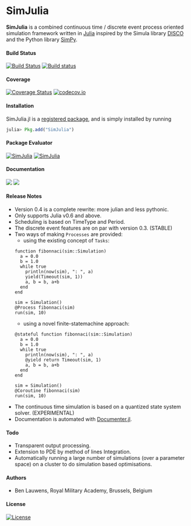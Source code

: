 SimJulia
========

**SimJulia** is a combined continuous time / discrete event process oriented simulation framework written in [Julia](http://julialang.org/) inspired by the Simula library [DISCO](http://www.akira.ruc.dk/~keld/research/DISCO/) and the Python library [SimPy](https://simpy.readthedocs.io/).

#### Build Status

[![Build Status](https://travis-ci.org/BenLauwens/SimJulia.jl.svg?branch=master)](https://travis-ci.org/BenLauwens/SimJulia.jl)
[![Build status](https://ci.appveyor.com/api/projects/status/djuiegytv44pr54c/branch/master?svg=true)](https://ci.appveyor.com/project/BenLauwens/simjulia-jl)


#### Coverage

[![Coverage Status](https://coveralls.io/repos/BenLauwens/SimJulia.jl/badge.svg?branch=master)](https://coveralls.io/r/BenLauwens/SimJulia.jl?branch=master)
[![codecov.io](http://codecov.io/github/BenLauwens/SimJulia.jl/coverage.svg?branch=master)](http://codecov.io/github/BenLauwens/SimJulia.jl?branch=master)


#### Installation

SimJulia.jl is a [registered package](http://pkg.julialang.org), and is simply installed by running

```julia
julia> Pkg.add("SimJulia")
```


#### Package Evaluator

[![SimJulia](http://pkg.julialang.org/badges/SimJulia_0.5.svg)](http://pkg.julialang.org/?pkg=SimJulia&ver=0.5)
[![SimJulia](http://pkg.julialang.org/badges/SimJulia_0.6.svg)](http://pkg.julialang.org/?pkg=SimJulia&ver=0.6)

#### Documentation

[![](https://img.shields.io/badge/docs-stable-blue.svg)](https://BenLauwens.github.io/SimJulia.jl/stable)
[![](https://img.shields.io/badge/docs-latest-blue.svg)](https://BenLauwens.github.io/SimJulia.jl/latest)


#### Release Notes

* Version 0.4 is a complete rewrite: more julian and less pythonic.
* Only supports Julia v0.6 and above.
* Scheduling is based on TimeType and Period.
* The discrete event features are on par with version 0.3. (STABLE)
* Two ways of making `Processes` are provided:
  - using the existing concept of `Tasks`:
  ```
  function fibonnaci(sim::Simulation)
    a = 0.0
    b = 1.0
    while true
      println(now(sim), ": ", a)
      yield(Timeout(sim, 1))
      a, b = b, a+b
    end
  end

  sim = Simulation()
  @Process fibonnaci(sim)
  run(sim, 10)
  ```
  - using a novel finite-statemachine approach:
  ```
  @stateful function fibonnaci(sim::Simulation)
    a = 0.0
    b = 1.0
    while true
      println(now(sim), ": ", a)
      @yield return Timeout(sim, 1)
      a, b = b, a+b
    end
  end

  sim = Simulation()
  @Coroutine fibonnaci(sim)
  run(sim, 10)
  ```
* The continuous time simulation is based on a quantized state system solver. (EXPERIMENTAL)
* Documentation is automated with [Documenter.jl](https://github.com/JuliaDocs/Documenter.jl).


#### Todo

* Transparent output processing.
* Extension to PDE by method of lines Integration.
* Automatically running a large number of simulations (over a parameter space) on a cluster to do simulation based optimisations.


#### Authors

* Ben Lauwens, Royal Military Academy, Brussels, Belgium


#### License

[![License](http://img.shields.io/badge/license-MIT-brightgreen.svg?style=flat)](LICENSE.md)
